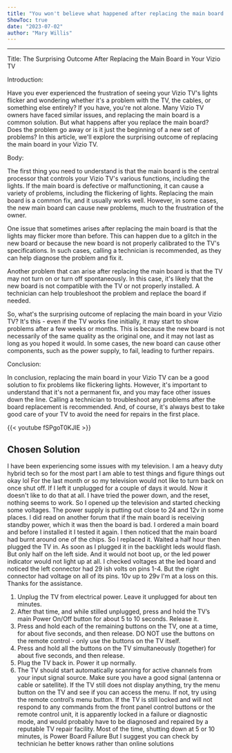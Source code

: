 ```yaml
---
title: "You won't believe what happened after replacing the main board in your Vizio TV! Find out why the lights keep flickering - could it be a glitch, a malfunction or something else entirely? Don't miss out on this jaw-dropping reveal!"
ShowToc: true 
date: "2023-07-02"
author: "Mary Willis"
---
```

*****
Title: The Surprising Outcome After Replacing the Main Board in Your Vizio TV

Introduction:

Have you ever experienced the frustration of seeing your Vizio TV's lights flicker and wondering whether it's a problem with the TV, the cables, or something else entirely? If you have, you're not alone. Many Vizio TV owners have faced similar issues, and replacing the main board is a common solution. But what happens after you replace the main board? Does the problem go away or is it just the beginning of a new set of problems? In this article, we'll explore the surprising outcome of replacing the main board in your Vizio TV.

Body:

The first thing you need to understand is that the main board is the central processor that controls your Vizio TV's various functions, including the lights. If the main board is defective or malfunctioning, it can cause a variety of problems, including the flickering of lights. Replacing the main board is a common fix, and it usually works well. However, in some cases, the new main board can cause new problems, much to the frustration of the owner.

One issue that sometimes arises after replacing the main board is that the lights may flicker more than before. This can happen due to a glitch in the new board or because the new board is not properly calibrated to the TV's specifications. In such cases, calling a technician is recommended, as they can help diagnose the problem and fix it.

Another problem that can arise after replacing the main board is that the TV may not turn on or turn off spontaneously. In this case, it's likely that the new board is not compatible with the TV or not properly installed. A technician can help troubleshoot the problem and replace the board if needed.

So, what's the surprising outcome of replacing the main board in your Vizio TV? It's this - even if the TV works fine initially, it may start to show problems after a few weeks or months. This is because the new board is not necessarily of the same quality as the original one, and it may not last as long as you hoped it would. In some cases, the new board can cause other components, such as the power supply, to fail, leading to further repairs.

Conclusion:

In conclusion, replacing the main board in your Vizio TV can be a good solution to fix problems like flickering lights. However, it's important to understand that it's not a permanent fix, and you may face other issues down the line. Calling a technician to troubleshoot any problems after the board replacement is recommended. And, of course, it's always best to take good care of your TV to avoid the need for repairs in the first place.

{{< youtube fSPgoT0KJIE >}} 



## Chosen Solution
 I have been experiencing some issues with my television. I am a heavy duty hybrid tech so for the most part I am able to test things and figure things out okay lol
For the last month or so my television would not like to turn back on once shut off. If I left it unplugged for a couple of days it would. Now it doesn't like to do that at all. I have tried the power down, and the reset, nothing seems to work.
So I opened up the television and started checking some voltages. The power supply is putting out close to 24 and 12v in some places. I did read on another forum that if the main board is receiving standby power, which it was then the board is bad.
I ordered a main board and before I installed it I tested it again. I then noticed that the main board had burnt around one of the chips. So I replaced it. Waited a half hour then plugged the TV in. As soon as I plugged it in the backlight leds would flash. But only half on the left side. And it would not boot up, or the led power indicator would not light up at all.
I checked voltages at the led board and noticed the left connector had 29 ish volts on pins 1-4. But the right connector had voltage on all of its pins. 10v up to 29v
I'm at a loss on this. Thanks for the assistance.

 1. Unplug the TV from electrical power. Leave it unplugged for about ten minutes.
2. After that time, and while stilled unplugged, press and hold the TV’s main Power On/Off button for about 5 to 10 seconds. Release it.
3. Press and hold each of the remaining buttons on the TV, one at a time, for about five seconds, and then release. DO NOT use the buttons on the remote control - only use the buttons on the TV itself.
4. Press and hold all the buttons on the TV simultaneously (together) for about five seconds, and then release.
5. Plug the TV back in. Power it up normally.
6. The TV should start automatically scanning for active channels from your input signal source. Make sure you have a good signal (antenna or cable or satellite).
If the TV still does not display anything, try the menu button on the TV and see if you can access the menu. If not, try using the remote control’s menu button.
If the TV is still locked and will not respond to any commands from the front panel control buttons or the remote control unit, it is apparently locked in a failure or diagnostic mode, and would probably have to be diagnosed and repaired by a reputable TV repair facility.
Most of the time, shutting down at 5 or 10 minutes, is Power Board Failure
But I suggest  you can check by  technician he better knows rather than online solutions





